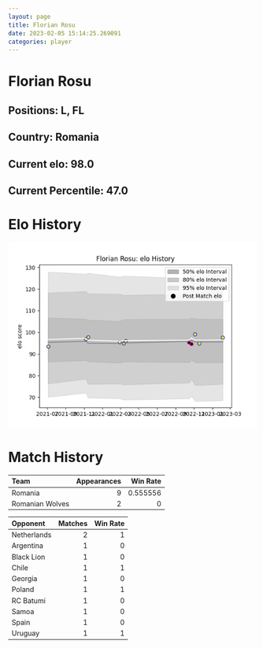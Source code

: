 ```yaml
---  
layout: page  
title: Florian Rosu  
date: 2023-02-05 15:14:25.269091  
categories: player  
---
```

# Florian Rosu

## Positions: L, FL

## Country: Romania

## Current elo: 98.0

## Current Percentile: 47.0

# Elo History


![elo history](history_FlorianRosu.png)
# Match History


| Team            |   Appearances |   Win Rate |
|:----------------|--------------:|-----------:|
| Romania         |             9 |   0.555556 |
| Romanian Wolves |             2 |   0        |

| Opponent    |   Matches |   Win Rate |
|:------------|----------:|-----------:|
| Netherlands |         2 |          1 |
| Argentina   |         1 |          0 |
| Black Lion  |         1 |          0 |
| Chile       |         1 |          1 |
| Georgia     |         1 |          0 |
| Poland      |         1 |          1 |
| RC Batumi   |         1 |          0 |
| Samoa       |         1 |          0 |
| Spain       |         1 |          0 |
| Uruguay     |         1 |          1 |
